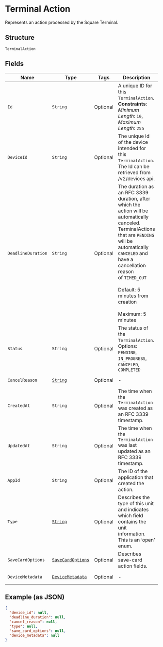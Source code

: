 
# Terminal Action

Represents an action processed by the Square Terminal.

## Structure

`TerminalAction`

## Fields

| Name | Type | Tags | Description | Getter |
|  --- | --- | --- | --- | --- |
| `Id` | `String` | Optional | A unique ID for this `TerminalAction`.<br>**Constraints**: *Minimum Length*: `10`, *Maximum Length*: `255` | String getId() |
| `DeviceId` | `String` | Optional | The unique Id of the device intended for this `TerminalAction`.<br>The Id can be retrieved from /v2/devices api. | String getDeviceId() |
| `DeadlineDuration` | `String` | Optional | The duration as an RFC 3339 duration, after which the action will be automatically canceled.<br>TerminalActions that are `PENDING` will be automatically `CANCELED` and have a cancellation reason<br>of `TIMED_OUT`<br><br>Default: 5 minutes from creation<br><br>Maximum: 5 minutes | String getDeadlineDuration() |
| `Status` | `String` | Optional | The status of the `TerminalAction`.<br>Options: `PENDING`, `IN_PROGRESS`, `CANCELED`, `COMPLETED` | String getStatus() |
| `CancelReason` | [`String`](../../doc/models/action-cancel-reason.md) | Optional | - | String getCancelReason() |
| `CreatedAt` | `String` | Optional | The time when the `TerminalAction` was created as an RFC 3339 timestamp. | String getCreatedAt() |
| `UpdatedAt` | `String` | Optional | The time when the `TerminalAction` was last updated as an RFC 3339 timestamp. | String getUpdatedAt() |
| `AppId` | `String` | Optional | The ID of the application that created the action. | String getAppId() |
| `Type` | [`String`](../../doc/models/terminal-action-action-type.md) | Optional | Describes the type of this unit and indicates which field contains the unit information. This is an ‘open’ enum. | String getType() |
| `SaveCardOptions` | [`SaveCardOptions`](../../doc/models/save-card-options.md) | Optional | Describes save-card action fields. | SaveCardOptions getSaveCardOptions() |
| `DeviceMetadata` | [`DeviceMetadata`](../../doc/models/device-metadata.md) | Optional | - | DeviceMetadata getDeviceMetadata() |

## Example (as JSON)

```json
{
  "device_id": null,
  "deadline_duration": null,
  "cancel_reason": null,
  "type": null,
  "save_card_options": null,
  "device_metadata": null
}
```

